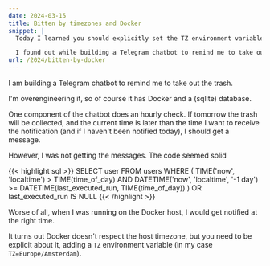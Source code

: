 ```yaml
---
date: 2024-03-15
title: Bitten by timezones and Docker
snippet: |
  Today I learned you should explicitly set the TZ environment variable in Docker to prevent surprises.

  I found out while building a Telegram chatbot to remind me to take out the trash.
url: /2024/bitten-by-docker
---
```


I am building a Telegram chatbot to remind me to take out the trash.

I'm overengineering it, so of course it has Docker and a (sqlite) database.

One component of the chatbot does an hourly check. If tomorrow the trash will be collected, and the current time is later than the time I want to receive the notification (and if I haven't been notified today), I should get a message.

However, I was not getting the messages. The code seemed solid

{{< highlight sql >}}
SELECT 
  user 
FROM
  users
WHERE
(
  TIME('now', 'localtime') > TIME(time_of_day) AND
  DATETIME('now', 'localtime', '-1 day') >= 
  DATETIME(last_executed_run, TIME(time_of_day))
)
OR
  last_executed_run IS NULL
{{< /highlight >}}

Worse of all, when I was running on the Docker host, I would get notified at the right time.

It turns out Docker doesn't respect the host timezone, but you need to be explicit about it, adding a `TZ` environment variable (in my case `TZ=Europe/Amsterdam`).
